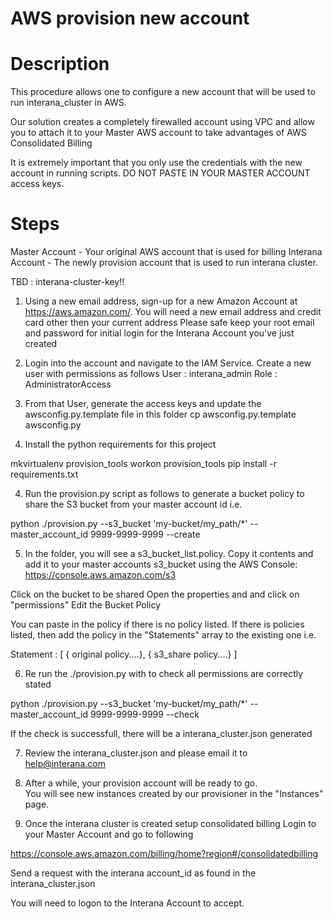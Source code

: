 # AWS provision new account



# Description

This procedure allows one to configure a new account that will be used to run interana_cluster in AWS.

Our solution creates a completely firewalled account using VPC and allow you to attach it to your Master AWS account to take advantages of AWS Consolidated Billing

It is extremely important that you only use the credentials with the new account in running scripts.  DO NOT PASTE IN YOUR MASTER ACCOUNT access keys.



# Steps

Master Account - Your original AWS account that is used for billing
Interana Account - The newly provision account that is used to run interana cluster.

TBD : interana-cluster-key!!

1) Using a new email address, sign-up for a new Amazon Account at https://aws.amazon.com/.  You will need a new email address and credit card other then your current address
Please safe keep your root email and password for initial login for the Interana Account you've just created


2) Login into the account and navigate to the IAM Service.  Create a new user with permissions as follows
User : interana_admin
Role : AdministratorAccess


3) From that User, generate the access keys and update the awsconfig.py.template file in this folder 
cp awsconfig.py.template awsconfig.py

4) Install the python requirements for this project

mkvirtualenv provision_tools
workon provision_tools
pip install -r requirements.txt 



4) Run the provision.py script as follows to generate a bucket policy to share the S3 bucket from your master account id
i.e.

python ./provision.py --s3_bucket 'my-bucket/my_path/*'  --master_account_id 9999-9999-9999 --create


5) In the folder, you will see a s3_bucket_list.policy.  Copy it contents and add it to your master accounts s3_bucket using the AWS Console:
https://console.aws.amazon.com/s3

Click on the bucket to be shared
Open the properties and and click on "permissions"
Edit the Bucket Policy

You can paste in the policy if there is no policy listed.   If there is policies listed, then add the policy in the "Statements" array to the existing one
i.e.

Statement : [
{ original policy....},
{ s3_share policy....}
]

6) Re run the ./provision.py with to check all permissions are correctly stated

python ./provision.py --s3_bucket 'my-bucket/my_path/*'  --master_account_id 9999-9999-9999 --check

If the check is successfull, there will be a interana_cluster.json generated

7) Review the interana_cluster.json and please email it to 
help@interana.com

8) After a while, your provision account will be ready to go.  
You will see new instances created by our provisioner in the "Instances" page.


9) Once the interana cluster is created setup consolidated billing
Login to your Master Account and go to following

https://console.aws.amazon.com/billing/home?region#/consolidatedbilling

Send a request with the interana account_id as found in the interana_cluster.json

You will need to logon to the Interana Account to accept.







